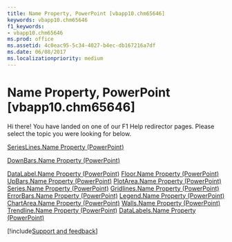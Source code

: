 ```yaml
---
title: Name Property, PowerPoint [vbapp10.chm65646]
keywords: vbapp10.chm65646
f1_keywords:
- vbapp10.chm65646
ms.prod: office
ms.assetid: 4c0eac95-5c34-4027-b4ec-db167216a7df
ms.date: 06/08/2017
ms.localizationpriority: medium
---
```



# Name Property, PowerPoint [vbapp10.chm65646]

Hi there! You have landed on one of our F1 Help redirector pages. Please select the topic you were looking for below.

[SeriesLines.Name Property (PowerPoint)](https://msdn.microsoft.com/library/2116e8d5-bd23-5c1b-4286-00e6675d57eb%28Office.15%29.aspx)

[DownBars.Name Property (PowerPoint)](https://msdn.microsoft.com/library/9dc48ca3-6058-980c-be0a-0c4dc4962047%28Office.15%29.aspx)

[DataLabel.Name Property (PowerPoint)](https://msdn.microsoft.com/library/3f819c84-15ee-e543-186c-0e07f3d72592%28Office.15%29.aspx)
[Floor.Name Property (PowerPoint)](https://msdn.microsoft.com/library/683e99b5-59ea-3495-272b-1452613a147e%28Office.15%29.aspx)
[UpBars.Name Property (PowerPoint)](https://msdn.microsoft.com/library/756dc379-ce00-7417-9ab0-1ca44a82f5a1%28Office.15%29.aspx)
[PlotArea.Name Property (PowerPoint)](https://msdn.microsoft.com/library/fd68d9e5-6340-b5cc-b038-1d228b3fea1a%28Office.15%29.aspx)
[Series.Name Property (PowerPoint)](https://msdn.microsoft.com/library/848bdef3-76fc-2993-bbc3-4925bccbb1b9%28Office.15%29.aspx)
[Gridlines.Name Property (PowerPoint)](https://msdn.microsoft.com/library/72b87fc5-56a8-91b9-4afd-7ae4f6d1acfb%28Office.15%29.aspx)
[ErrorBars.Name Property (PowerPoint)](https://msdn.microsoft.com/library/22ad99d0-8944-92d8-8f67-8a9a0316029f%28Office.15%29.aspx)
[Legend.Name Property (PowerPoint)](https://msdn.microsoft.com/library/84be5075-b040-3999-ab57-a7e147f730c0%28Office.15%29.aspx)
[ChartArea.Name Property (PowerPoint)](https://msdn.microsoft.com/library/a901e04d-cd01-b08e-6f5a-ac6bb7e9b893%28Office.15%29.aspx)
[Walls.Name Property (PowerPoint)](https://msdn.microsoft.com/library/50ff5c39-e784-5347-0c3d-d9001e4cb98a%28Office.15%29.aspx)
[Trendline.Name Property (PowerPoint)](https://msdn.microsoft.com/library/6b3c1823-5f9a-ee5f-19ac-e19bc04b6434%28Office.15%29.aspx)
[DataLabels.Name Property (PowerPoint)](https://msdn.microsoft.com/library/6f849f0d-4087-19a4-1cc2-eba9d83778e3%28Office.15%29.aspx)

[!include[Support and feedback](~/includes/feedback-boilerplate.md)]